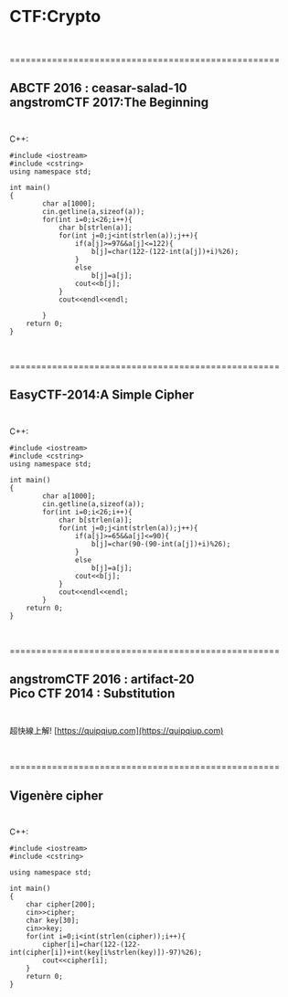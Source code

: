 <br/>

# CTF:Crypto


<br />

===================================================

ABCTF 2016 : ceasar-salad-10<br />
angstromCTF 2017:The Beginning<br /><br />
---------------------------------------------------

C++:
```
#include <iostream>
#include <cstring>
using namespace std;

int main()
{
		char a[1000];
		cin.getline(a,sizeof(a));
		for(int i=0;i<26;i++){
			char b[strlen(a)];
			for(int j=0;j<int(strlen(a));j++){
				if(a[j]>=97&&a[j]<=122){
					b[j]=char(122-(122-int(a[j])+i)%26);
				}
				else
					b[j]=a[j];
				cout<<b[j];
			}
			cout<<endl<<endl;

		}
	return 0;
}
```

<br />

===================================================

EasyCTF-2014:A Simple Cipher<br /><br />
---------------------------------------------------

C++:
```
#include <iostream>
#include <cstring>
using namespace std;

int main()
{
		char a[1000];
		cin.getline(a,sizeof(a));
		for(int i=0;i<26;i++){
			char b[strlen(a)];
			for(int j=0;j<int(strlen(a));j++){
				if(a[j]>=65&&a[j]<=90){
					b[j]=char(90-(90-int(a[j])+i)%26);
				}
				else
					b[j]=a[j];
				cout<<b[j];
			}
			cout<<endl<<endl;
		}
	return 0;
}
```

<br />


===================================================

angstromCTF 2016 : artifact-20<br />
Pico CTF 2014 : Substitution<br /><br />
---------------------------------------------------
超快線上解!
[https://quipqiup.com](https://quipqiup.com)

<br />

===================================================

Vigenère cipher<br /><br />
---------------------------------------------------

C++:
```
#include <iostream>
#include <cstring>

using namespace std;

int main()
{
	char cipher[200];
	cin>>cipher;
	char key[30];
	cin>>key;
	for(int i=0;i<int(strlen(cipher));i++){
		cipher[i]=char(122-(122-int(cipher[i])+int(key[i%strlen(key)])-97)%26);
		cout<<cipher[i];
	}
	return 0;
}
```


































